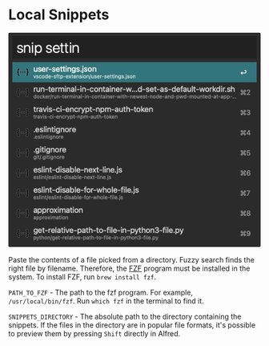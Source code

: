 # Local Snippets

![Screenshot of Local Snippets in use](./readme_assets/screenshot.png)

Paste the contents of a file picked from a directory. Fuzzy search finds the right file by filename. Therefore, the [FZF][1] program must be installed in the system. To install FZF, run `brew install fzf`.

`PATH_TO_FZF` - The path to the fzf program. For example, `/usr/local/bin/fzf`. Run `which fzf` in the terminal to find it.

`SNIPPETS_DIRECTORY` - The absolute path to the directory containing the snippets. If the files in the directory are in popular file formats, it's possible to preview them by pressing `Shift` directly in Alfred.

[1]: https://github.com/junegunn/fzf
